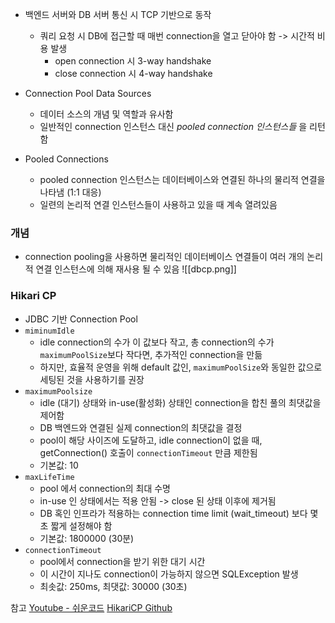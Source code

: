 - 백엔드 서버와 DB 서버 통신 시 TCP 기반으로 동작
	- 쿼리 요청 시 DB에 접근할 때 매번 connection을 열고 닫아야 함 -> 시간적 비용 발생
		- open connection 시 3-way handshake
		- close connection 시 4-way handshake

- Connection Pool Data Sources
	- 데이터 소스의 개념 및 역할과 유사함
	- 일반적인 connection 인스턴스 대신 *pooled connection 인스턴스들* 을 리턴함
- Pooled Connections
	- pooled connection 인스턴스는 데이터베이스와 연결된 하나의 물리적 연결을 나타냄 (1:1 대응)
	- 일련의 논리적 연결 인스턴스들이 사용하고 있을 때 계속 열려있음

### 개념
- connection pooling을 사용하면 물리적인 데이터베이스 연결들이 여러 개의 논리적 연결 인스턴스에 의해 재사용 될 수 있음
![[dbcp.png]]

### Hikari CP
- JDBC 기반 Connection Pool
- `miminumIdle`
	- idle connection의 수가 이 값보다 작고, 총 connection의 수가 `maximumPoolSize`보다 작다면, 추가적인 connection을 만듦
	- 하지만, 효율적 운영을 위해 default 값인, `maximumPoolSize`와 동일한 값으로 세팅된 것을 사용하기를 권장
- `maximumPoolsize`
	- idle (대기) 상태와 in-use(활성화) 상태인 connection을 합친 풀의 최댓값을 제어함
	- DB 백엔드와 연결된 실제 connection의 최댓값을 결정
	- pool이 해당 사이즈에 도달하고, idle connection이 없을 때, getConnection() 호출이 `connectionTimeout` 만큼 제한됨
	- 기본값: 10
- `maxLifeTime`
	- pool 에서 connection의 최대 수명
	- in-use 인 상태에서는 적용 안됨 -> close 된 상태 이후에 제거됨
	- DB 혹인 인프라가 적용하는 connection time limit (wait_timeout) 보다 몇 초 짧게 설정해야 함 
	- 기본값: 1800000 (30분)
- `connectionTimeout`
	- pool에서 connection을 받기 위한 대기 시간
	- 이 시간이 지나도 connection이 가능하지 않으면 SQLException 발생
	- 최솟값: 250ms, 최댓값: 30000 (30초)


참고
[Youtube - 쉬운코드](https://www.youtube.com/watch?v=zowzVqx3MQ4)
[HikariCP Github](https://github.com/brettwooldridge/HikariCP?tab=readme-ov-file)
